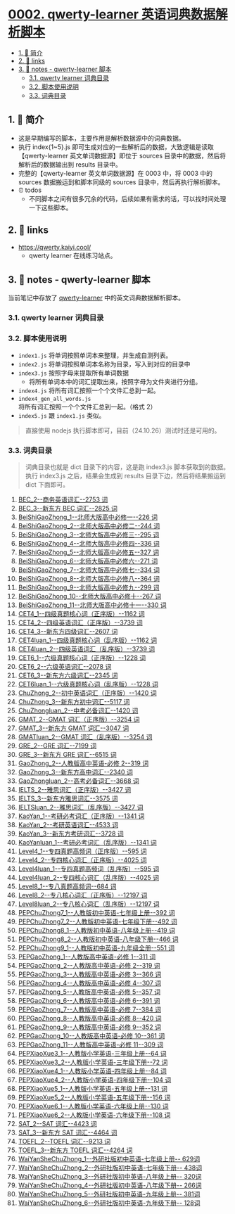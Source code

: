 # [0002. qwerty-learner 英语词典数据解析脚本](https://github.com/Tdahuyou/TNotes.en-notes/tree/main/notes/0002.%20qwerty-learner%20%E8%8B%B1%E8%AF%AD%E8%AF%8D%E5%85%B8%E6%95%B0%E6%8D%AE%E8%A7%A3%E6%9E%90%E8%84%9A%E6%9C%AC)

<!-- region:toc -->
- [1. 📝 简介](#1--简介)
- [2. 🔗 links](#2--links)
- [3. 📒 notes - qwerty-learner 脚本](#3--notes---qwerty-learner-脚本)
  - [3.1. qwerty learner 词典目录](#31-qwerty-learner-词典目录)
  - [3.2. 脚本使用说明](#32-脚本使用说明)
  - [3.3. 词典目录](#33-词典目录)
<!-- endregion:toc -->
## 1. 📝 简介

- 这是早期编写的脚本，主要作用是解析数据源中的词典数据。
- 执行 index{1~5}.js 即可生成对应的一些解析后的数据，大致逻辑是读取【qwerty-learner 英文单词数据源】即位于 sources 目录中的数据，然后将解析后的数据输出到 results 目录中。
- 完整的【qwerty-learner 英文单词数据源】在 0003 中，将 0003 中的 sources 数据搬运到和脚本同级的 sources 目录中，然后再执行解析脚本。
- ⏰ todos
  - 不同脚本之间有很多冗余的代码，后续如果有需求的话，可以找时间处理一下这些脚本。

## 2. 🔗 links

- https://qwerty.kaiyi.cool/
  - qwerty learner 在线练习站点。

## 3. 📒 notes - qwerty-learner 脚本

当前笔记中存放了 [qwerty-learner](https://qwerty.kaiyi.cool/) 中的英文词典数据解析脚本。

### 3.1. qwerty learner 词典目录

<!-- ![Alt text](image.png) -->

### 3.2. 脚本使用说明

- `index1.js` 将单词按照单词本来整理，并生成自测列表。
- `index2.js` 将单词按照单词本名称为目录，写入到对应的目录中
- `index3.js` 按照字母来提取所有单词数据
  <!-- - ![2.zip](2.zip.png) -->
  - 将所有单词本中的词汇提取出来，按照字母为文件夹进行分组。
- `index4.js` 将所有词汇按照一个个文件汇总到一起。
- `index4_gen_all_words.js` 将所有词汇按照一个个文件汇总到一起。（格式 2）
- `index5.js` 跟 `index1.js` 类似。

> 直接使用 nodejs 执行脚本即可，目前（24.10.26）测试时还是可用的。

### 3.3. 词典目录

> 词典目录也就是 dict 目录下的内容，这是跑 index3.js 脚本获取到的数据。执行 index3.js 之后，结果会生成到 results 目录下边，然后将结果搬运到 dict 下面即可。

1. [BEC_2--商务英语词汇--2753 词](./dict/BEC_2/BEC_2.md)
2. [BEC_3--新东方 BEC 词汇--2825 词](./dict/BEC_3/BEC_3.md)
3. [BeiShiGaoZhong_1--北师大版高中必修一--226 词](./dict/BeiShiGaoZhong_1/BeiShiGaoZhong_1.md)
4. [BeiShiGaoZhong_2--北师大版高中必修二--244 词](./dict/BeiShiGaoZhong_2/BeiShiGaoZhong_2.md)
5. [BeiShiGaoZhong_3--北师大版高中必修三--295 词](./dict/BeiShiGaoZhong_3/BeiShiGaoZhong_3.md)
6. [BeiShiGaoZhong_4--北师大版高中必修四--336 词](./dict/BeiShiGaoZhong_4/BeiShiGaoZhong_4.md)
7. [BeiShiGaoZhong_5--北师大版高中必修五--327 词](./dict/BeiShiGaoZhong_5/BeiShiGaoZhong_5.md)
8. [BeiShiGaoZhong_6--北师大版高中必修六--271 词](./dict/BeiShiGaoZhong_6/BeiShiGaoZhong_6.md)
9. [BeiShiGaoZhong_7--北师大版高中必修七--334 词](./dict/BeiShiGaoZhong_7/BeiShiGaoZhong_7.md)
10. [BeiShiGaoZhong_8--北师大版高中必修八--364 词](./dict/BeiShiGaoZhong_8/BeiShiGaoZhong_8.md)
11. [BeiShiGaoZhong_9--北师大版高中必修九--299 词](./dict/BeiShiGaoZhong_9/BeiShiGaoZhong_9.md)
12. [BeiShiGaoZhong_10--北师大版高中必修十--267 词](./dict/BeiShiGaoZhong_10/BeiShiGaoZhong_10.md)
13. [BeiShiGaoZhong_11--北师大版高中必修十一--330 词](./dict/BeiShiGaoZhong_11/BeiShiGaoZhong_11.md)
14. [CET4_1--四级真题核心词（正序版）--1162 词](./dict/CET4_1/CET4_1.md)
15. [CET4_2--四级英语词汇（正序版）--3739 词](./dict/CET4_2/CET4_2.md)
16. [CET4_3--新东方四级词汇--2607 词](./dict/CET4_3/CET4_3.md)
17. [CET4luan_1--四级真题核心词（乱序版）--1162 词](./dict/CET4luan_1/CET4luan_1.md)
18. [CET4luan_2--四级英语词汇（乱序版）--3739 词](./dict/CET4luan_2/CET4luan_2.md)
19. [CET6_1--六级真题核心词（正序版）--1228 词](./dict/CET6_1/CET6_1.md)
20. [CET6_2--六级英语词汇--2078 词](./dict/CET6_2/CET6_2.md)
21. [CET6_3--新东方六级词汇--2345 词](./dict/CET6_3/CET6_3.md)
22. [CET6luan_1--六级真题核心词（乱序版）--1228 词](./dict/CET6luan_1/CET6luan_1.md)
23. [ChuZhong_2--初中英语词汇（正序版）--1420 词](./dict/ChuZhong_2/ChuZhong_2.md)
24. [ChuZhong_3--新东方初中词汇--5117 词](./dict/ChuZhong_3/ChuZhong_3.md)
25. [ChuZhongluan_2--中考必备词汇--1420 词](./dict/ChuZhongluan_2/ChuZhongluan_2.md)
26. [GMAT_2--GMAT 词汇（正序版）--3254 词](./dict/GMAT_2/GMAT_2.md)
27. [GMAT_3--新东方 GMAT 词汇--3047 词](./dict/GMAT_3/GMAT_3.md)
28. [GMATluan_2--GMAT 词汇（乱序版）--3254 词](./dict/GMATluan_2/GMATluan_2.md)
29. [GRE_2--GRE 词汇--7199 词](./dict/GRE_2/GRE_2.md)
30. [GRE_3--新东方 GRE 词汇--6515 词](./dict/GRE_3/GRE_3.md)
31. [GaoZhong_2--人教版高中英语-必修 2--319 词](./dict/GaoZhong_2/GaoZhong_2.md)
32. [GaoZhong_3--新东方高中词汇--2340 词](./dict/GaoZhong_3/GaoZhong_3.md)
33. [GaoZhongluan_2--高考必备词汇--3668 词](./dict/GaoZhongluan_2/GaoZhongluan_2.md)
34. [IELTS_2--雅思词汇（正序版）--3427 词](./dict/IELTS_2/IELTS_2.md)
35. [IELTS_3--新东方雅思词汇--3575 词](./dict/IELTS_3/IELTS_3.md)
36. [IELTSluan_2--雅思词汇（乱序版）--3427 词](./dict/IELTSluan_2/IELTSluan_2.md)
37. [KaoYan_1--考研必考词汇（正序版）--1341 词](./dict/KaoYan_1/KaoYan_1.md)
38. [KaoYan_2--考研英语词汇--4533 词](./dict/KaoYan_2/KaoYan_2.md)
39. [KaoYan_3--新东方考研词汇--3728 词](./dict/KaoYan_3/KaoYan_3.md)
40. [KaoYanluan_1--考研必考词汇（乱序版）--1341 词](./dict/KaoYanluan_1/KaoYanluan_1.md)
41. [Level4_1--专四真题高频词（正序版）--595 词](./dict/Level4_1/Level4_1.md)
42. [Level4_2--专四核心词汇（正序版）--4025 词](./dict/Level4_2/Level4_2.md)
43. [Level4luan_1--专四真题高频词（乱序版）--595 词](./dict/Level4luan_1/Level4luan_1.md)
44. [Level4luan_2--专四核心词汇（乱序版）--4025 词](./dict/Level4luan_2/Level4luan_2.md)
45. [Level8_1--专八真题高频词--684 词](./dict/Level8_1/Level8_1.md)
46. [Level8_2--专八核心词汇（正序版）--12197 词](./dict/Level8_2/Level8_2.md)
47. [Level8luan_2--专八核心词汇（乱序版）--12197 词](./dict/Level8luan_2/Level8luan_2.md)
48. [PEPChuZhong7_1--人教版初中英语-七年级上册--392 词](./dict/PEPChuZhong7_1/PEPChuZhong7_1.md)
49. [PEPChuZhong7_2--人教版初中英语-七年级下册--492 词](./dict/PEPChuZhong7_2/PEPChuZhong7_2.md)
50. [PEPChuZhong8_1--人教版初中英语-八年级上册--419 词](./dict/PEPChuZhong8_1/PEPChuZhong8_1.md)
51. [PEPChuZhong8_2--人教版初中英语-八年级下册--466 词](./dict/PEPChuZhong8_2/PEPChuZhong8_2.md)
52. [PEPChuZhong9_1--人教版初中英语-九年级全册--551 词](./dict/PEPChuZhong9_1/PEPChuZhong9_1.md)
53. [PEPGaoZhong_1--人教版高中英语-必修 1--311 词](./dict/PEPGaoZhong_1/PEPGaoZhong_1.md)
54. [PEPGaoZhong_2--人教版高中英语-必修 2--319 词](./dict/PEPGaoZhong_2/PEPGaoZhong_2.md)
55. [PEPGaoZhong_3--人教版高中英语-必修 3--366 词](./dict/PEPGaoZhong_3/PEPGaoZhong_3.md)
56. [PEPGaoZhong_4--人教版高中英语-必修 4--307 词](./dict/PEPGaoZhong_4/PEPGaoZhong_4.md)
57. [PEPGaoZhong_5--人教版高中英语-必修 5--357 词](./dict/PEPGaoZhong_5/PEPGaoZhong_5.md)
58. [PEPGaoZhong_6--人教版高中英语-必修 6--391 词](./dict/PEPGaoZhong_6/PEPGaoZhong_6.md)
59. [PEPGaoZhong_7--人教版高中英语-必修 7--384 词](./dict/PEPGaoZhong_7/PEPGaoZhong_7.md)
60. [PEPGaoZhong_8--人教版高中英语-必修 8--420 词](./dict/PEPGaoZhong_8/PEPGaoZhong_8.md)
61. [PEPGaoZhong_9--人教版高中英语-必修 9--352 词](./dict/PEPGaoZhong_9/PEPGaoZhong_9.md)
62. [PEPGaoZhong_10--人教版高中英语-必修 10--361 词](./dict/PEPGaoZhong_10/PEPGaoZhong_10.md)
63. [PEPGaoZhong_11--人教版高中英语-必修 11--309 词](./dict/PEPGaoZhong_11/PEPGaoZhong_11.md)
64. [PEPXiaoXue3_1--人教版小学英语-三年级上册--64 词](./dict/PEPXiaoXue3_1/PEPXiaoXue3_1.md)
65. [PEPXiaoXue3_2--人教版小学英语-三年级下册--72 词](./dict/PEPXiaoXue3_2/PEPXiaoXue3_2.md)
66. [PEPXiaoXue4_1--人教版小学英语-四年级上册--84 词](./dict/PEPXiaoXue4_1/PEPXiaoXue4_1.md)
67. [PEPXiaoXue4_2--人教版小学英语-四年级下册--104 词](./dict/PEPXiaoXue4_2/PEPXiaoXue4_2.md)
68. [PEPXiaoXue5_1--人教版小学英语-五年级上册--131 词](./dict/PEPXiaoXue5_1/PEPXiaoXue5_1.md)
69. [PEPXiaoXue5_2--人教版小学英语-五年级下册--156 词](./dict/PEPXiaoXue5_2/PEPXiaoXue5_2.md)
70. [PEPXiaoXue6_1--人教版小学英语-六年级上册--130 词](./dict/PEPXiaoXue6_1/PEPXiaoXue6_1.md)
71. [PEPXiaoXue6_2--人教版小学英语-六年级下册--108 词](./dict/PEPXiaoXue6_2/PEPXiaoXue6_2.md)
72. [SAT_2--SAT 词汇--4423 词](./dict/SAT_2/SAT_2.md)
73. [SAT_3--新东方 SAT 词汇--4464 词](./dict/SAT_3/SAT_3.md)
74. [TOEFL_2--TOEFL 词汇--9213 词](./dict/TOEFL_2/TOEFL_2.md)
75. [TOEFL_3--新东方 TOEFL 词汇--4264 词](./dict/TOEFL_3/TOEFL_3.md)
76. [WaiYanSheChuZhong_1--外研社版初中英语-七年级上册-- 629词](./dict/WaiYanSheChuZhong_1/WaiYanSheChuZhong_1.md)
77. [WaiYanSheChuZhong_2--外研社版初中英语-七年级下册-- 438词](./dict/WaiYanSheChuZhong_2/WaiYanSheChuZhong_2.md)
78. [WaiYanSheChuZhong_3--外研社版初中英语-八年级上册-- 320词](./dict/WaiYanSheChuZhong_3/WaiYanSheChuZhong_3.md)
79. [WaiYanSheChuZhong_4--外研社版初中英语-八年级下册-- 266词](./dict/WaiYanSheChuZhong_4/WaiYanSheChuZhong_4.md)
80. [WaiYanSheChuZhong_5--外研社版初中英语-九年级上册-- 381词](./dict/WaiYanSheChuZhong_5/WaiYanSheChuZhong_5.md)
81. [WaiYanSheChuZhong_6--外研社版初中英语-九年级下册-- 128词](./dict/WaiYanSheChuZhong_6/WaiYanSheChuZhong_6.md)
